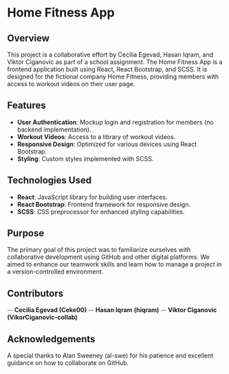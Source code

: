 # Home Fitness App

## Overview
This project is a collaborative effort by Cecilia Egevad, Hasan Iqram, and Viktor Ciganovic as part of a school assignment. The Home Fitness App is a frontend application built using React, React Bootstrap, and SCSS. It is designed for the fictional company Home Fitness, providing members with access to workout videos on their user page.

## Features
- **User Authentication**: Mockup login and registration for members (no backend implementation).
- **Workout Videos**: Access to a library of workout videos.
- **Responsive Design**: Optimized for various devices using React Bootstrap.
- **Styling**: Custom styles implemented with SCSS.

## Technologies Used
- **React**: JavaScript library for building user interfaces.
- **React Bootstrap**: Frontend framework for responsive design.
- **SCSS**: CSS preprocessor for enhanced styling capabilities.

## Purpose
The primary goal of this project was to familiarize ourselves with collaborative development using GitHub and other digital platforms. We aimed to enhance our teamwork skills and learn how to manage a project in a version-controlled environment.

## Contributors
-- **Cecilia Egevad (Ceke00)**
-- **Hasan Iqram (hiqram)**
-- **Viktor Ciganovic (VikorCiganovic-collab)**

## Acknowledgements
A special thanks to Alan Sweeney (al-swe) for his patience and excellent guidance on how to collaborate on GitHub.
